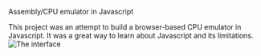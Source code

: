 Assembly/CPU emulator in Javascript 

This project was an attempt to build a browser-based CPU emulator in Javascript. It was a great way to learn about Javascript 
and its limitations. 
![The interface](https://user-images.githubusercontent.com/7830857/31238541-2d914c7e-a9f2-11e7-867c-e0a91dddd2cf.jpeg)


